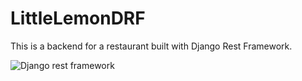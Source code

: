 # LittleLemonDRF

This is a backend for a restaurant built with Django Rest Framework.

![Django rest framework](https://github.com/k-cardon/LittleLemonDRF/assets/124483308/4469b797-b5a6-4230-ba1d-c06a1950f6ad)
